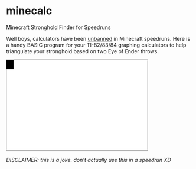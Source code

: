 # minecalc
Minecraft Stronghold Finder for Speedruns

Well boys, calculators have been [unbanned](https://www.speedrun.com/mc/news/536) in Minecraft speedruns.  Here is a handy BASIC program for your TI-82/83/84 graphing calculators to help triangulate your stronghold based on two Eye of Ender throws.

![demo](MINECALC.gif)

_DISCLAIMER: this is a joke.  don't actually use this in a speedrun XD_
